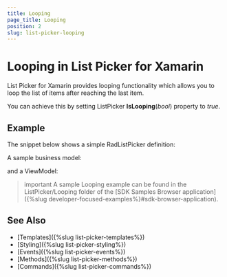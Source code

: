```yaml
---
title: Looping
page_title: Looping
position: 2
slug: list-picker-looping
---
```


# Looping in List Picker for Xamarin

List Picker for Xamarin provides looping functionality which allows you to loop the list of items after reaching the last item.

You can achieve this by setting ListPicker **IsLooping**(*bool*) property to *true*.

## Example

The snippet below shows a simple RadListPicker definition:

<snippet id='listpicker-features-looping' />

A sample business model:

<snippet id='listpicker-features-businessmodel' />

and a ViewModel:

<snippet id='listpicker-features-viewmodel' />

>important A sample Looping example can be found in the ListPicker/Looping folder of the [SDK Samples Browser application]({%slug developer-focused-examples%}#sdk-browser-application).

## See Also

- [Templates]({%slug list-picker-templates%})
- [Styling]({%slug list-picker-styling%})
- [Events]({%slug list-picker-events%})
- [Methods]({%slug list-picker-methods%})
- [Commands]({%slug list-picker-commands%})
